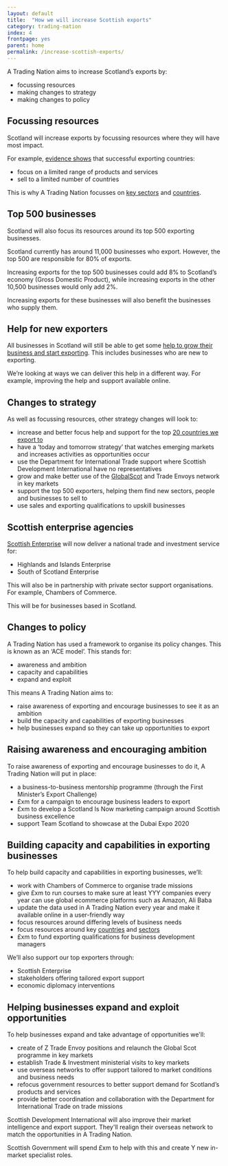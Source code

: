 ```yaml
---
layout: default
title:  "How we will increase Scottish exports"
category: trading-nation
index: 4
frontpage: yes
parent: home
permalink: /increase-scottish-exports/
---
```

A Trading Nation aims to increase Scotland’s exports by:

* focussing resources
* making changes to strategy
* making changes to policy


## Focussing resources
Scotland will increase exports by focussing resources where they will have most impact.

For example, [evidence shows](https://www.example.com) that successful exporting countries:

* focus on a limited range of products and services
* sell to a limited number of countries

This is why A Trading Nation focusses on [key sectors](https://www.example.com) and [countries](https://www.example.com).


## Top 500 businesses
Scotland will also focus its resources around its top 500 exporting businesses.

Scotland currently has around 11,000 businesses who export. However, the top 500 are responsible for 80% of exports.

Increasing exports for the top 500 businesses could add 8% to Scotland’s economy (Gross Domestic Product), while increasing exports in the other 10,500 businesses would only add 2%.

Increasing exports for these businesses will also benefit the businesses who supply them.


## Help for new exporters
All businesses in Scotland will still be able to get some [help to grow their business and start exporting](https://www.example.com). This includes businesses who are new to exporting.

We’re looking at ways we can deliver this help in a different way. For example, improving the help and support available online.



## Changes to strategy
As well as focussing resources, other strategy changes will look to:

* increase and better focus help and support for the top [20 countries we export to](https://www.example.com)
* have a ‘today and tomorrow strategy’ that watches emerging markets and increases activities as opportunities occur
* use the Department for International Trade support where Scottish Development International have no representatives
* grow and make better use of the [GlobalScot](https://www.example.com) and Trade Envoys network in key markets
* support the top 500 exporters, helping them find new sectors, people and businesses to sell to
* use sales and exporting qualifications to upskill businesses

## Scottish enterprise agencies
[Scottish Enterprise](https://www.example.com) will now deliver a national trade and investment service for:

* Highlands and Islands Enterprise
* South of Scotland Enterprise

This will also be in partnership with private sector support organisations. For example, Chambers of Commerce.

This will be for businesses based in Scotland.

## Changes to policy
A Trading Nation has used a framework to organise its policy changes. This is known as an ‘ACE model’. This stands for:

* awareness and ambition
* capacity and capabilities
* expand and exploit

This means A Trading Nation aims to:

* raise awareness of exporting and encourage businesses to see it as an ambition
* build the capacity and capabilities of exporting businesses
* help businesses expand so they can take up opportunities to export


## Raising awareness and encouraging ambition
To raise awareness of exporting and encourage businesses to do it, A Trading Nation will put in place:

* a business-to-business mentorship programme (through the First Minister’s Export Challenge)
* £xm for a campaign to encourage business leaders to export  
* £xm to develop a Scotland Is Now marketing campaign around Scottish business excellence
* support Team Scotland to showcase at the Dubai Expo 2020  


## Building capacity and capabilities in exporting businesses
To help build capacity and capabilities in exporting businesses, we’ll:

* work with Chambers of Commerce to organise trade missions
* give £xm to run courses to make sure at least YYY companies every year can use global ecommerce platforms such as Amazon, Ali Baba
* update the data used in A Trading Nation every year and make it available online in a user-friendly way
* focus resources around differing levels of business needs
* focus resources around key [countries](https://www.example.com) and [sectors](https://www.example.com)  
* £xm to fund exporting qualifications for business development managers


We’ll also support our top exporters through:

* Scottish Enterprise
* stakeholders offering tailored export support
* economic diplomacy interventions


## Helping businesses expand and exploit opportunities
To help businesses expand and take advantage of opportunities we'll:

* create of Z Trade Envoy positions and relaunch the Global Scot programme in key markets
* establish Trade & Investment ministerial visits to key markets
* use overseas networks to offer support tailored to market conditions and business needs
* refocus government resources to better support demand for Scotland’s products and services
* provide better coordination and collaboration with the Department for International Trade on trade missions


Scottish Development International will also improve their market intelligence and export support. They'll realign their overseas network to match the opportunities in A Trading Nation.

Scottish Government will spend £xm to help with this and create Y new in-market specialist roles.
